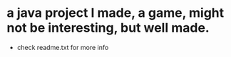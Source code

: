 # a java project I made, a game, might not be interesting, but well made.

- check readme.txt for more info
